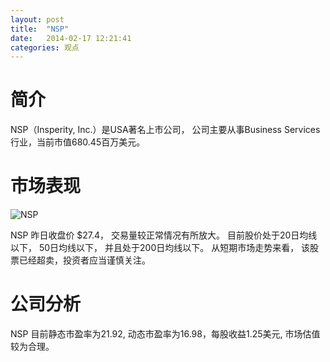 ```yaml
---
layout: post
title:  "NSP"
date:   2014-02-17 12:21:41
categories: 观点
---
```


# 简介
NSP（Insperity, Inc.）是USA著名上市公司，
公司主要从事Business Services行业，当前市值680.45百万美元。

# 市场表现

![NSP](http://finviz.com/chart.ashx?t=NSP&ty=c&ta=1&p=d&s=l)

NSP 昨日收盘价 $27.4，
交易量较正常情况有所放大。
目前股价处于20日均线以下，
50日均线以下，
并且处于200日均线以下。
从短期市场走势来看，
该股票已经超卖，投资者应当谨慎关注。

# 公司分析
NSP 目前静态市盈率为21.92, 动态市盈率为16.98，每股收益1.25美元,
市场估值较为合理。

